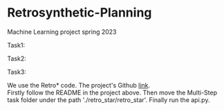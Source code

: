 # Retrosynthetic-Planning
Machine Learning project spring 2023


Task1:


Task2:


Task3:


We use the Retro* code. The project's Github [link](https://github.com/binghong-ml/retro_star).  
Firstly follow the README in the project above. Then move the Multi-Step task folder under the path './retro_star/retro_star'. Finally run the api.py.
